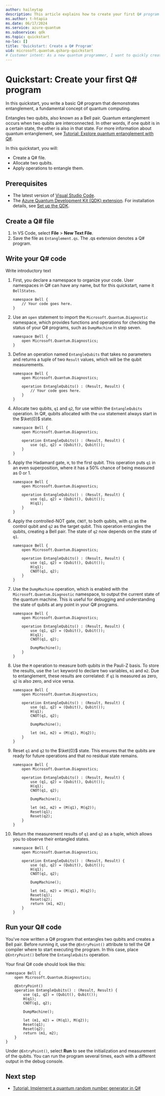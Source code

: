 ```yaml
---
author: haileytap
description: This article explains how to create your first Q# program using the Quantum Development Kit and Visual Studio Code.
ms.author: t-htapia
ms.date: 06/17/2024
ms.service: azure-quantum
ms.subservice: qdk
ms.topic: quickstart
no-loc: []
title: 'Quickstart: Create a Q# Program'
uid: microsoft.quantum.qsharp-quickstart
# Customer intent: As a new quantum programmer, I want to quickly create my first Q# program so that I can begin developing and running quantum algorithms.
---
```


# Quickstart: Create your first Q# program

In this quickstart, you write a basic Q# program that demonstrates entanglement, a fundamental concept of quantum computing.

Entangles two qubits, also known as a Bell pair. Quantum entanglement occurs when two qubits are interconnected. In other words, if one qubit is in a certain state, the other is also in that state. For more information about quantum entanglement, see [Tutorial: Explore quantum entanglement with Q#](xref:microsoft.quantum.tutorial-qdk.entanglement).

In this quickstart, you will:

- Create a Q# file.
- Allocate two qubits.
- Apply operations to entangle them.

## Prerequisites

- The latest version of [Visual Studio Code](https://code.visualstudio.com/download).
- The [Azure Quantum Development Kit (QDK) extension](https://marketplace.visualstudio.com/items?itemName=quantum.qsharp-lang-vscode). For installation details, see [Set up the QDK](xref:microsoft.quantum.install-qdk.overview).

## Create a Q# file

1. In VS Code, select **File** > **New Text File**.
1. Save the file as `Entanglement.qs`. The .qs extension denotes a Q# program.

## Write your Q# code

Write introductory text

1. First, you declare a namespace to organize your code. User namespaces in Q# can have any name, but for this quickstart, name it `BellStates`.

    ```qsharp
    namespace Bell {
        // Your code goes here.
    }
    ```

1. Use an `open` statement to import the `Microsoft.Quantum.Diagnostic` namespace, which provides functions and operations for checking the status of your Q# programs, such as `DumpMachine` in step seven.

    ```qsharp
    namespace Bell {
        open Microsoft.Quantum.Diagnostics;
    }
    ```

1. Define an operation named `EntangleQubits` that takes no parameters and returns a tuple of two `Result` values, which will be the qubit measurements.

    ```qsharp
    namespace Bell {
        open Microsoft.Quantum.Diagnostics;

        operation EntangleQubits() : (Result, Result) {  
            // Your code goes here.
        }
    }
    ```

1. Allocate two qubits, `q1` and `q2`, for use within the `EntangleQubits` operation. In Q#, qubits allocated with the `use` statement always start in the $\ket{0}$ state.

    ```qsharp
    namespace Bell {
        open Microsoft.Quantum.Diagnostics;

        operation EntangleQubits() : (Result, Result) {  
            use (q1, q2) = (Qubit(), Qubit());
        }
    }
    ```

1. Apply the Hadamard gate, `H`, to the first qubit. This operation puts `q1` in an even superposition, where it has a 50% chance of being measured as 0 or 1.

    ```qsharp
    namespace Bell {
        open Microsoft.Quantum.Diagnostics;

        operation EntangleQubits() : (Result, Result) {  
            use (q1, q2) = (Qubit(), Qubit());
            H(q1);
        }
    }
    ```

1. Apply the controlled-NOT gate, `CNOT`, to both qubits, with `q1` as the control qubit and `q2` as the target qubit. This operation entangles the qubits, creating a Bell pair. The state of `q2` now depends on the state of `q1`.

    ```qsharp
    namespace Bell {
        open Microsoft.Quantum.Diagnostics;

        operation EntangleQubits() : (Result, Result) {  
            use (q1, q2) = (Qubit(), Qubit());
            H(q1);
            CNOT(q1, q2);
        }
    }
    ```

1. Use the `DumpMachine` operation, which is enabled with the `Microsoft.Quantum.Diagnostic` namespace, to output the current state of the quantum machine. This is useful for debugging and understanding the state of qubits at any point in your Q# programs.

    ```qsharp
    namespace Bell {
        open Microsoft.Quantum.Diagnostics;

        operation EntangleQubits() : (Result, Result) {  
            use (q1, q2) = (Qubit(), Qubit());
            H(q1);
            CNOT(q1, q2);

            DumpMachine();
        }
    }
    ```

1. Use the `M` operation to measure both qubits in the Pauli-Z basis. To store the results, use the `let` keyword to declare two variables, `m1` and `m2`. Due to entanglement, these results are correlated: if `q1` is measured as zero, `q2` is also zero, and vice versa.

    ```qsharp
    namespace Bell {
        open Microsoft.Quantum.Diagnostics;

        operation EntangleQubits() : (Result, Result) {  
            use (q1, q2) = (Qubit(), Qubit());
            H(q1);
            CNOT(q1, q2);

            DumpMachine();

            let (m1, m2) = (M(q1), M(q2));
        }
    }
    ```

1. Reset `q1` and `q2` to the $\ket{0}$ state. This ensures that the qubits are ready for future operations and that no residual state remains.

    ```qsharp
    namespace Bell {
        open Microsoft.Quantum.Diagnostics;

        operation EntangleQubits() : (Result, Result) {  
            use (q1, q2) = (Qubit(), Qubit());
            H(q1);
            CNOT(q1, q2);

            DumpMachine();

            let (m1, m2) = (M(q1), M(q2));
            Reset(q1);
            Reset(q2);
        }
    }
    ```

1. Return the measurement results of `q1` and `q2` as a tuple, which allows you to observe their entangled states.

    ```qsharp
    namespace Bell {
        open Microsoft.Quantum.Diagnostics;

        operation EntangleQubits() : (Result, Result) {  
            use (q1, q2) = (Qubit(), Qubit());
            H(q1);
            CNOT(q1, q2);

            DumpMachine();

            let (m1, m2) = (M(q1), M(q2));
            Reset(q1);
            Reset(q2);
            return (m1, m2);
        }
    }
    ```

## Run your Q# code

You've now written a Q# program that entangles two qubits and creates a Bell pair. Before running it, use the `@EntryPoint()` attribute to tell the Q# compiler where to start executing the program. In this case, place `@EntryPoint()` before the `EntangleQubits` operation.

Your final Q# code should look like this:

```qsharp
namespace Bell {
    open Microsoft.Quantum.Diagnostics;
        
    @EntryPoint()
    operation EntangleQubits() : (Result, Result) {  
        use (q1, q2) = (Qubit(), Qubit());
        H(q1);
        CNOT(q1, q2);

        DumpMachine();

        let (m1, m2) = (M(q1), M(q2));
        Reset(q1);
        Reset(q2);
        return (m1, m2);
    }
}
```

Under `@EntryPoint()`, select **Run** to see the initialization and measurement of the qubits. You can run the program several times, each with a different output in the debug console.

## Next step

- [Tutorial: Implement a quantum random number generator in Q#](xref:microsoft.quantum.tutorial-qdk.random-number)
